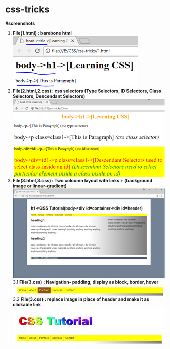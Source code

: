 # css-tricks  

**#screenshots**  
1. **File(1.html)  : barebone html**  
![enter image description here](https://github.com/manojkmishra/css-tricks/blob/master/screenshots/1.PNG)  
2. **File(2.html,2.css)  : css selectors (Type Selectors, ID Selectors, Class Selectors, Descendant Selectors)**    
![enter image description here](https://github.com/manojkmishra/css-tricks/blob/master/screenshots/2.PNG)  
3. **File(3.html,3.css)  : Two coloumn layout with links + (background image or linear-gradient)**   
![enter image description here](https://github.com/manojkmishra/css-tricks/blob/master/screenshots/3.PNG)  
3.1 **File(3.css)  : Navigation- padding, display as block, border, hover**   
![enter image description here](https://github.com/manojkmishra/css-tricks/blob/master/screenshots/3.1.PNG) 
3.2 **File(3.css)  : replace image in place of header and make it as clickable link**   
![enter image description here](https://github.com/manojkmishra/css-tricks/blob/master/screenshots/3.2.PNG)   
